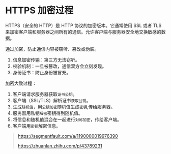 # HTTPS 加密过程

HTTPS（安全的 HTTP）是 HTTP 协议的加密版本。它通常使用 SSL 或者 TLS 来加密客户端和服务器之间所有的通信。允许客户端与服务器安全地交换敏感的数据。

通过加密，防止通信内容被窃听、篡改或伪装。

1. 信息加密传输：第三方无法窃听。
2. 校验机制：一旦被篡改，通信双方会立刻发现。
3. 身份证书：防止身份被冒充。

加密大致过程：

1. 客户端请求服务器获取`证书公钥`。
2. 客户端（SSL/TLS）解析证书`获取公钥`。
3. 生成`随机值`，用`公钥加密`随机值生成`密钥`,传给服务器。
4. 服务器用私钥`解密`密钥得到随机值。
5. 将信息和随机值混合在一起进行`对称加密`，传给客户端。
6. 客户端用`密钥`解密信息。


> https://segmentfault.com/a/1190000019976390
>
> https://zhuanlan.zhihu.com/p/43789231